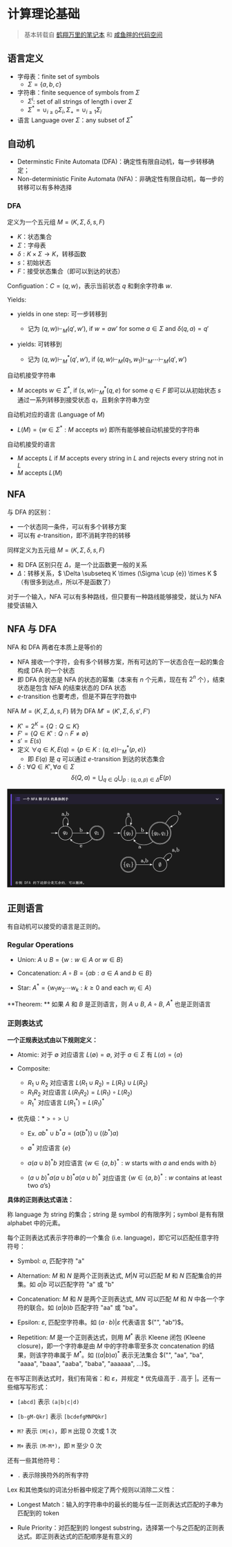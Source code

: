 # 计算理论基础

> 基本转载自 [鹤翔万里的笔记本](https://note.tonycrane.cc/cs/tcs/toc/topic1/) 和 [咸鱼暄的代码空间](https://xuan-insr.github.io/compile_principle/1%20Lexical%20Analysis/#22-%E6%AD%A3%E5%88%99%E8%A1%A8%E8%BE%BE%E5%BC%8F--regular-expressions)

## 语言定义

- 字母表：finite set of symbols
  - $\Sigma = \{a,b,c\}$
- 字符串：finite sequence of symbols from $\Sigma$
  - $\Sigma^i$: set of all strings of length i over $\Sigma$
  - $\Sigma^* = \cup_{i\geq0} \Sigma_i, \Sigma_+ = \cup_{i\geq 1} \Sigma_i$
- 语言 Language over $\Sigma$：any subset of $\Sigma^*$

## 自动机

- Determinstic Finite Automata (DFA)：确定性有限自动机，每一步转移确定；
- Non-deterministic Finite Automata (NFA)：非确定性有限自动机，每一步的转移可以有多种选择

### DFA

定义为一个五元组 $M = (K,\Sigma,\delta,s,F)$

- $K$：状态集合
- $\Sigma$：字母表
- $\delta: K\times \Sigma \to K$，转移函数
- $s$：初始状态
- $F$：接受状态集合（即可以到达的状态）

Configuation：$C = (q,w)$，表示当前状态 $q$ 和剩余字符串 $w$.

Yields:

- yields in one step: 可一步转移到
  - 记为 $(q,w) \vdash_M (q',w')$, if $w = aw'$ for some $a \in \Sigma$ and $\delta(q,a) = q'$
  
- yields: 可转移到
  - 记为 $(q,w) \vdash_M^* (q',w')$, if $(q,w) \vdash_M (q_1,w_1) \vdash_M \cdots \vdash_M (q',w')$

自动机接受字符串

- $M$ accepts $w \in \Sigma^*$, if $(s,w) \vdash_M^* (q,e)$ for some $q \in F$ 即可以从初始状态 $s$ 通过一系列转移到接受状态 $q$，且剩余字符串为空

自动机对应的语言 (Language of $M$)
- $L(M) = \{ w \in \Sigma^* : M \text{ accepts } w \}$ 即所有能够被自动机接受的字符串

自动机接受的语言
- $M$ accepts $L$ if $M$ accepts every string in $L$ and rejects every string not in $L$
- $M$ accepts $L(M)$

## NFA

与 DFA 的区别：

- 一个状态同一条件，可以有多个转移方案
- 可以有 $e$-transition，即不消耗字符的转移

同样定义为五元组 $M = (K,\Sigma,\delta,s,F)$

- 和 DFA 区别只在 $\Delta$，是一个比函数更一般的关系
- $\Delta$：转移关系，$ \Delta \subseteq K \times (\Sigma \cup \{e\}) \times K $（有很多到达点，所以不是函数了）

对于一个输入，NFA 可以有多种路线，但只要有一种路线能够接受，就认为 NFA 接受该输入

## NFA 与 DFA

NFA 和 DFA 两者在本质上是等价的

- NFA 接收一个字符，会有多个转移方案，所有可达的下一状态合在一起的集合构成 DFA 的一个状态
- 即 DFA 的状态是 NFA 的状态的幂集（本来有 $n$ 个元素，现在有 $2^n$ 个），结束状态是包含 NFA 的结束状态的 DFA 状态
- $e$-transition 也要考虑，但是不算在字符数中

NFA $M = (K, \Sigma, \Delta, s, F)$ 转为 DFA $M' = (K', \Sigma, \delta, s', F')$
- $K' = 2^K = \{ Q : Q \subseteq K \}$
- $F' = \{ Q \in K' : Q \cap F \neq \emptyset \}$
- $s' = E(s)$
- 定义 $\forall q \in K, E(q) = \{ p \in K : (q,e) \vdash_M^* (p,e) \}$
  - 即 $E(q)$ 是 $q$ 可以通过 $e$-transition 到达的状态集合
- $\delta: \forall Q \in K', \forall a \in \Sigma$
  $$
  \delta(Q,a) = \bigcup_{q \in Q} \bigcup_{p : (q,a,p) \in \Delta} E(p)
  $$

![image-20250222142815718](./assets/image-20250222142815718.png)

## 正则语言

有自动机可以接受的语言是正则的。

### Regular Operations

- Union: $A \cup B = \{ w : w \in A \text{ or } w \in B \}$
  
- Concatenation: $A \circ B = \{ ab : a \in A \text{ and } b \in B \}$

- Star: $A^* = \{ w_1 w_2 \cdots w_k : k \geq 0 \text{ and each } w_i \in A \}$

**Theorem: ** 如果 $A$ 和 $B$ 是正则语言，则 $A \cup B$, $A \circ B$, $A^*$ 也是正则语言

### 正则表达式

**一个正规表达式由以下规则定义：**

- Atomic: 对于 $\emptyset$ 对应语言 $L(\emptyset) = \emptyset$, 对于 $a \in \Sigma$ 有 $L(a) = \{a\}$

- Composite:
  - $R_1 \cup R_2$ 对应语言 $L(R_1 \cup R_2) = L(R_1) \cup L(R_2)$
  - $R_1 R_2$ 对应语言 $L(R_1 R_2) = L(R_1) \circ L(R_2)$
  - $R_1^*$ 对应语言 $L(R_1^*) = L(R_1)^*$

- 优先级：$*$ > $\circ$ > $\cup$
	- Ex. $ab^* \cup b^*a = (a(b^*)) \cup ((b^*)a)$
	- $\emptyset^*$ 对应语言 $\{e\}$
	- $a(a \cup b)^*b$ 对应语言 $\{w \in \{a,b\}^* : w \text{ starts with } a \text{ and ends with } b\}$

	- $(a \cup b)^*a(a \cup b)^*a(a \cup b)^*$ 对应语言 $\{w \in \{a,b\}^* : w \text{ contains at least two } a\text{'s}\}$

**具体的正则表达式语法：**

称 language 为 string 的集合；string 是 symbol 的有限序列；symbol 是有有限 alphabet 中的元素。

每个正则表达式表示字符串的一个集合 (i.e. language)，即它可以匹配任意字符符号：

- Symbol: $a$, 匹配字符 "a"

- Alternation: $M$ 和 $N$ 是两个正则表达式, $M|N$ 可以匹配 $M$ 和 $N$ 匹配集合的并集。如 $a|b$ 可以匹配字符 "a" 或 "b"

- Concatenation: $M$ 和 $N$ 是两个正则表达式, $MN$ 可以匹配 $M$ 和 $N$ 中各一个字符的联合。如 $(a | b)b$ 匹配字符 "aa" 或 "ba"。

- Epsilon: $\varepsilon$, 匹配空字符串。如 $(a·b)|\varepsilon$ 代表语言 $("", "ab")$。

- Repetition: $M$ 是一个正则表达式，则用 $M^*$ 表示 Kleene 闭包 (Kleene closure)，即一个字符串是由 $M$ 中的字符串零至多次 concatenation 的结果，则该字符串属于 $M^*$。如 $((a|b)a)^*$ 表示无法集合 $("", "aa", "ba", "aaaa", "baaa", "aaba", "baba", "aaaaaa", ...)$。

在书写正则表达式时，我们有简省：和 $\varepsilon$，并规定 $*$ 优先级高于 $.$ 高于 $|$。还有一些缩写写形式：

- `[abcd]` 表示 `(a|b|c|d)`

- `[b-gM-Qkr]` 表示 `[bcdefgMNPQkr]`

- `M?` 表示 `(M|ϵ)`，即 `M` 出现 0 次或 1 次

- `M+` 表示 `(M·M*)`，即 `M` 至少 0 次

还有一些其他符号：

- `.` 表示除换符外的所有字符


Lex 和其他类似的词法分析器中规定了两个规则以消除二义性：

- Longest Match：输入的字符串中的最长的能与任一正则表达式匹配的子串为匹配到的 token

- Rule Priority：对匹配到的 longest substring，选择第一个与之匹配的正则表达式。即正则表达式的匹配顺序是有意义的
